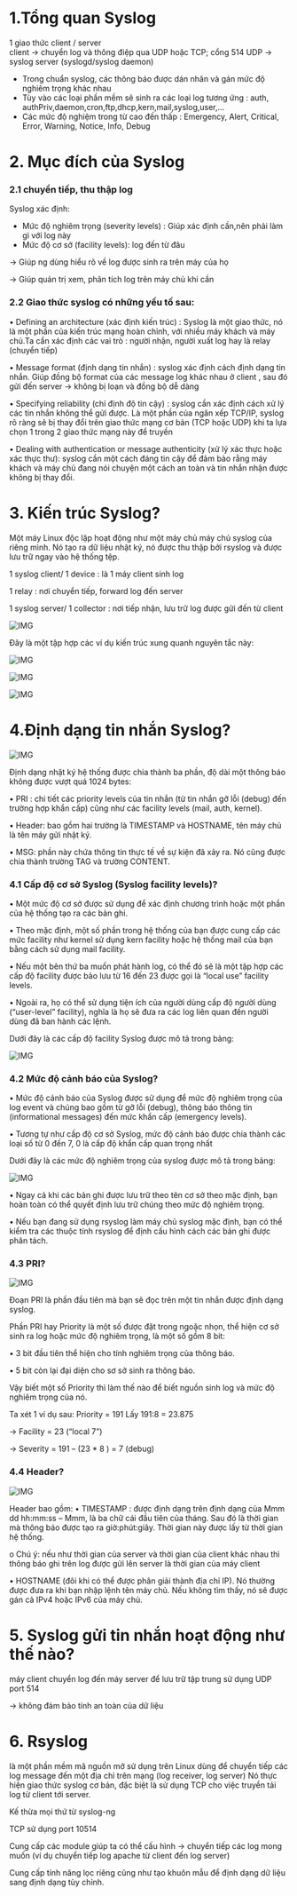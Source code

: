 # 1.Tổng quan Syslog
1 giao thức client / server  
client -> chuyển log và thông điệp qua UDP hoặc TCP; cổng 514 UDP -> syslog server (syslogd/syslog daemon)
-	Trong chuẩn syslog, các thông báo được dán nhãn và gán mức độ nghiêm trọng khác nhau
-	Tùy vào các loại phần mềm sẽ sinh ra các loại log tương ứng : auth, authPriv,daemon,cron,ftp,dhcp,kern,mail,syslog,user,…
-	Các mức độ nghiệm trong từ cao đến thấp : Emergency, Alert, Critical, Error, Warning, Notice, Info, Debug
# 2. Mục đích của Syslog
### 2.1 chuyển tiếp, thu thập log
Syslog xác định: 
-	Mức độ nghiêm trọng (severity levels) : Giúp xác định cần,nên phải làm gì với log này
-	Mức độ cơ sở (facility levels): log đến từ đâu

-> Giúp ng dùng hiểu rõ về log được sinh ra trên máy của họ

-> Giúp quản trị xem, phân tích log trên máy chủ khi cần


### 2.2 Giao thức syslog có những yếu tố sau:
•	Defining an architecture (xác định kiến trúc) : Syslog là một giao thức, nó là một phần của kiến trúc mạng hoàn chỉnh, với nhiều máy khách và máy chủ.Ta cần xác định các vai trò : người nhận, người xuất log hay là relay (chuyển tiếp)

•	Message format (định dạng tin nhắn) : syslog xác định cách định dạng tin nhắn. Giúp đồng bộ format của các message log khác nhau ở client , sau đó gửi đến server -> không bị loạn và đồng bộ dễ dàng 

•	Specifying reliability (chỉ định độ tin cậy) : syslog cần xác định cách xử lý các tin nhắn không thể gửi được. Là một phần của ngăn xếp TCP/IP, syslog rõ ràng sẽ bị thay đổi trên giao thức mạng cơ bản (TCP hoặc UDP) khi ta lựa chọn 1 trong 2 giao thức mạng này để truyền

•	Dealing with authentication or message authenticity (xử lý xác thực hoặc xác thực thư): syslog cần một cách đáng tin cậy để đảm bảo rằng máy khách và máy chủ đang nói chuyện một cách an toàn và tin nhắn nhận được không bị thay đổi.

# 3. Kiến trúc Syslog?
Một máy Linux độc lập hoạt động như một máy chủ máy chủ syslog của riêng mình. Nó tạo ra dữ liệu nhật ký, nó được thu thập bởi rsyslog và được lưu trữ ngay vào hệ thống tệp.

1 syslog client/ 1 device : là 1 máy client sinh log

1 relay : nơi chuyển tiếp, forward log đến server

1 syslog server/ 1 collector : nơi tiếp nhận, lưu trữ log được gửi đến từ client

![IMG](https://github.com/PhamKhahn/Tong-hop-Note/blob/master/Log/2.%20Log%2CSyslog/img/11.png)

Đây là một tập hợp các ví dụ kiến trúc xung quanh nguyên tắc này:
 
 ![IMG](https://github.com/PhamKhahn/Tong-hop-Note/blob/master/Log/2.%20Log%2CSyslog/img/12.png)

 ![IMG](https://github.com/PhamKhahn/Tong-hop-Note/blob/master/Log/2.%20Log%2CSyslog/img/13.png)

 ![IMG](https://github.com/PhamKhahn/Tong-hop-Note/blob/master/Log/2.%20Log%2CSyslog/img/14.png)
 

# 4.Định dạng tin nhắn Syslog?
 
 ![IMG](https://github.com/PhamKhahn/Tong-hop-Note/blob/master/Log/2.%20Log%2CSyslog/img/15.png)

Định dạng nhật ký hệ thống được chia thành ba phần, độ dài một thông báo không được vượt quá 1024 bytes:

•	PRI : chi tiết các priority levels của tin nhắn (từ tin nhắn gỡ lỗi (debug) đến trường hợp khẩn cấp) cũng như các facility levels (mail, auth, kernel).

•	Header: bao gồm hai trường là TIMESTAMP và HOSTNAME, tên máy chủ là tên máy gửi nhật ký.

•	MSG: phần này chứa thông tin thực tế về sự kiện đã xảy ra. Nó cũng được chia thành trường TAG và trường CONTENT.
### 4.1 Cấp độ cơ sở Syslog (Syslog facility levels)?
•	Một mức độ cơ sở được sử dụng để xác định chương trình hoặc một phần của hệ thống tạo ra các bản ghi.

•	Theo mặc định, một số phần trong hệ thống của bạn được cung cấp các mức facility như kernel sử dụng kern facility hoặc hệ thống mail của bạn bằng cách sử dụng mail facility.

•	Nếu một bên thứ ba muốn phát hành log, có thể đó sẽ là một tập hợp các cấp độ facility được bảo lưu từ 16 đến 23 được gọi là “local use” facility levels.

•	Ngoài ra, họ có thể sử dụng tiện ích của người dùng cấp độ người dùng (“user-level” facility), nghĩa là họ sẽ đưa ra các log liên quan đến người dùng đã ban hành các lệnh.




Dưới đây là các cấp độ facility Syslog được mô tả trong bảng:
 
 ![IMG](https://github.com/PhamKhahn/Tong-hop-Note/blob/master/Log/2.%20Log%2CSyslog/img/16.png)

 ### 4.2 Mức độ cảnh báo của Syslog?
•	Mức độ cảnh báo của Syslog được sử dụng để mức độ nghiêm trọng của log event và chúng bao gồm từ gỡ lỗi (debug), thông báo thông tin (informational messages) đến mức khẩn cấp (emergency levels).

•	Tương tự như cấp độ cơ sở Syslog, mức độ cảnh báo được chia thành các loại số từ 0 đến 7, 0 là cấp độ khẩn cấp quan trọng nhất

Dưới đây là các mức độ nghiêm trọng của syslog được mô tả trong bảng:
 
 ![IMG](https://github.com/PhamKhahn/Tong-hop-Note/blob/master/Log/2.%20Log%2CSyslog/img/17.png)

•	Ngay cả khi các bản ghi được lưu trữ theo tên cơ sở theo mặc định, bạn hoàn toàn có thể quyết định lưu trữ chúng theo mức độ nghiêm trọng.

•	Nếu bạn đang sử dụng rsyslog làm máy chủ syslog mặc định, bạn có thể kiểm tra các thuộc tính rsyslog để định cấu hình cách các bản ghi được phân tách.
### 4.3 PRI?
![IMG](https://github.com/PhamKhahn/Tong-hop-Note/blob/master/Log/2.%20Log%2CSyslog/img/18.png)

Đoạn PRI là phần đầu tiên mà bạn sẽ đọc trên một tin nhắn được định dạng syslog.

Phần PRI hay Priority là một số được đặt trong ngoặc nhọn, thể hiện cơ sở sinh ra log hoặc mức độ nghiêm trọng, là một số gồm 8 bit:

•	3 bit đầu tiên thể hiện cho tính nghiêm trọng của thông báo.

•	5 bit còn lại đại diện cho sơ sở sinh ra thông báo.

 
Vậy biết một số Priority thì làm thế nào để biết nguồn sinh log và mức độ nghiêm trọng của nó.

Ta xét 1 ví dụ sau:
Priority = 191 Lấy 191:8 = 23.875 

-> Facility = 23 (“local 7”) 

-> Severity = 191 – (23 * 8 ) = 7 (debug)
### 4.4 Header?
 
 ![IMG](https://github.com/PhamKhahn/Tong-hop-Note/blob/master/Log/2.%20Log%2CSyslog/img/19.png)

Header bao gồm:
•	TIMESTAMP : được định dạng trên định dạng của Mmm dd hh:mm:ss – Mmm, là ba chữ cái đầu tiên của tháng. Sau đó là thời gian mà thông báo được tạo ra giờ:phút:giây. Thời gian này được lấy từ thời gian hệ thống.

o	Chú ý: nếu như thời gian của server và thời gian của client khác nhau thì thông báo ghi trên log được gửi lên server là thời gian của máy client

•	HOSTNAME (đôi khi có thể được phân giải thành địa chỉ IP). Nó thường được đưa ra khi bạn nhập lệnh tên máy chủ. Nếu không tìm thấy, nó sẽ được gán cả IPv4 hoặc IPv6 của máy chủ.

# 5. Syslog gửi tin nhắn hoạt động như thế nào?
máy client chuyển log đến máy server để lưu trữ tập trung
sử dụng UDP port 514

-> không đảm bảo tính an toàn của dữ liệu
# 6. Rsyslog
là một phần mềm mã nguồn mở sử dụng trên Linux dùng để chuyển tiếp các log message đến một địa chỉ trên mạng (log receiver, log server) Nó thực hiện giao thức syslog cơ bản, đặc biệt là sử dụng TCP cho việc truyền tải log từ client tới server.

Kế thừa mọi thứ từ syslog-ng

TCP sử dụng port 10514

Cung cấp các module giúp ta có thể cấu hình -> chuyển tiếp các log mong muốn (ví dụ chuyển tiếp log apache từ client đến log server)

Cung cấp tính năng lọc riêng cũng như tạo khuôn mẫu để định dạng dữ liệu sang định dạng tùy chỉnh.


